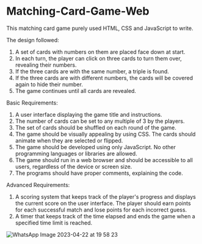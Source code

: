 # Matching-Card-Game-Web

This matching card game purely used HTML, CSS and JavaScript to write.

The design followed:
1. A set of cards with numbers on them are placed face down at start.
2. In each turn, the player can click on three cards to turn them over, revealing their
numbers.
3. If the three cards are with the same number, a triple is found.
4. If the three cards are with different numbers, the cards will be covered again to hide
their number.
5. The game continues until all cards are revealed.

Basic Requirements:
1. A user interface displaying the game title and instructions.
2. The number of cards can be set to any multiple of 3 by the players.
3. The set of cards should be shuffled on each round of the game.
4. The game should be visually appealing by using CSS. The cards should animate when
they are selected or flipped.
5. The game should be developed using only JavaScript. No other programming
languages or libraries are allowed.
6. The game should run in a web browser and should be accessible to all users, regardless
of the device or screen size.
7. The programs should have proper comments, explaining the code.

Advanced Requirements:
1. A scoring system that keeps track of the player's progress and displays the current
score on the user interface. The player should earn points for each successful match
and lose points for each incorrect guess.
2. A timer that keeps track of the time elapsed and ends the game when a specified
time limit is reached.

![WhatsApp Image 2023-04-22 at 19 58 23](https://user-images.githubusercontent.com/111900986/233783392-e363af9c-703e-4ff6-9c96-ac44dbb58d32.jpeg)

